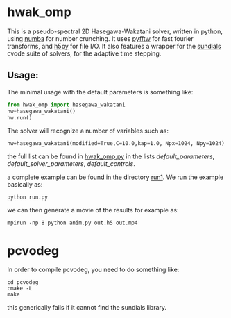 # hwak_omp

This is a pseudo-spectral 2D Hasegawa-Wakatani solver, written in python, using [numba](https://github.com/numba/numba) for number crunching. It uses [pyfftw](https://github.com/pyFFTW/pyFFTW) for fast fourier transforms, and [h5py](https://github.com/h5py/h5py) for file I/O. It also features a wrapper for the [sundials](https://github.com/LLNL/sundials) cvode suite of solvers, for the adaptive time stepping. 
## Usage:
The minimal usage with the default parameters is something like:
```python
from hwak_omp import hasegawa_wakatani
hw=hasegawa_wakatani()
hw.run()
```
The solver will recognize a number of variables such as:
```pyhton
hw=hasegawa_wakatani(modified=True,C=10.0,kap=1.0, Npx=1024, Npy=1024)
 ```
the full list can be found in [hwak_omp.py](https://github.com/gurcani/hwak_omp/blob/main/hwak_omp.py) in the lists *default_parameters*, *default_solver_parameters*, *default_controls*.

a complete example can be found in the directory [run1](https://github.com/gurcani/hwak_omp/tree/main/run1). We run the example basically as:
```
python run.py
```
we can then generate a movie of the results for example as:
```
mpirun -np 8 python anim.py out.h5 out.mp4
```

# pcvodeg

In order to compile pcvodeg, you need to do something like:

```
cd pcvodeg
cmake -L
make
```

this generically fails if it cannot find the sundials library.
